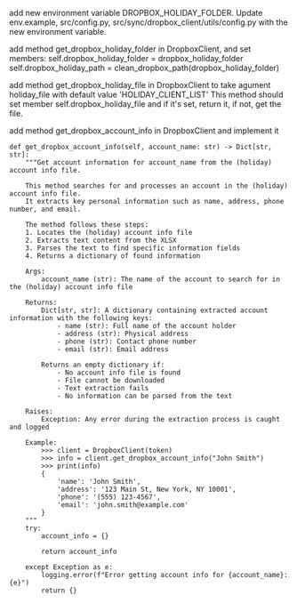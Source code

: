 add new environment variable DROPBOX_HOLIDAY_FOLDER.
Update env.example, src/config.py, src/sync/dropbox_client/utils/config.py with the new environment variable.

add method get_dropbox_holiday_folder in DropboxClient, and set members:
        self.dropbox_holiday_folder = dropbox_holiday_folder 
        self.dropbox_holiday_path = clean_dropbox_path(dropbox_holiday_folder) 


add method get_dropbox_holiday_file in DropboxClient to take agument holiday_file with default value 'HOLIDAY_CLIENT_LIST'
This method should set member self.dropbox_holiday_file and if it's set, return it, if not, get the file.

add method get_dropbox_account_info in DropboxClient and implement it

    def get_dropbox_account_info(self, account_name: str) -> Dict[str, str]:
        """Get account information for account_name from the (holiday) account info file.
        
        This method searches for and processes an account in the (holiday) account info file. 
        It extracts key personal information such as name, address, phone number, and email.
        
        The method follows these steps:
        1. Locates the (holiday) account info file
        2. Extracts text content from the XLSX
        3. Parses the text to find specific information fields
        4. Returns a dictionary of found information
        
        Args:
            account_name (str): The name of the account to search for in the (holiday) account info file
            
        Returns:
            Dict[str, str]: A dictionary containing extracted account information with the following keys:
                - name (str): Full name of the account holder
                - address (str): Physical address
                - phone (str): Contact phone number
                - email (str): Email address
                
            Returns an empty dictionary if:
                - No account info file is found
                - File cannot be downloaded
                - Text extraction fails
                - No information can be parsed from the text
                
        Raises:
            Exception: Any error during the extraction process is caught and logged
            
        Example:
            >>> client = DropboxClient(token)
            >>> info = client.get_dropbox_account_info("John Smith")
            >>> print(info)
            {
                'name': 'John Smith',
                'address': '123 Main St, New York, NY 10001',
                'phone': '(555) 123-4567',
                'email': 'john.smith@example.com'
            }
        """
        try:
            account_info = {}
                
            return account_info

        except Exception as e:
            logging.error(f"Error getting account info for {account_name}: {e}")
            return {}



